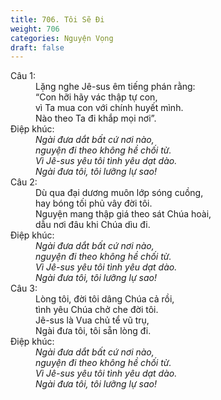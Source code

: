 ```yaml
---
title: 706. Tôi Sẽ Đi
weight: 706
categories: Nguyện Vọng
draft: false
---
```

<dl><dt>Câu 1:</dt><dd data-verse="1">Lặng nghe Jê-sus êm tiếng phán rằng: <br/>“Con hỡi hãy vác thập tự con, <br/>vì Ta mua con với chính huyết mình. <br/>Nào theo Ta đi khắp mọi nơi”. </dd><dt>Điệp khúc:</dt><dd data-chorus="1"><em>Ngài đưa dắt bất cứ nơi nào, <br/>nguyện đi theo không hề chối từ. <br/>Vì Jê-sus yêu tôi tình yêu dạt dào. <br/>Ngài đưa tôi, tôi lưỡng lự sao! </em></dd><dt>Câu 2:</dt><dd data-verse="2">Dù qua đại dương muôn lớp sóng cuồng, <br/>hay bóng tối phủ vây đời tôi. <br/>Nguyện mang thập giá theo sát Chúa hoài, <br/>dẫu nơi đâu khi Chúa dìu đi. </dd><dt>Điệp khúc:</dt><dd data-chorus="1"><em>Ngài đưa dắt bất cứ nơi nào, <br/>nguyện đi theo không hề chối từ. <br/>Vì Jê-sus yêu tôi tình yêu dạt dào. <br/>Ngài đưa tôi, tôi lưỡng lự sao! </em></dd><dt>Câu 3:</dt><dd data-verse="3">Lòng tôi, đời tôi dâng Chúa cả rồi, <br/>tình yêu Chúa chở che đời tôi. <br/>Jê-sus là Vua chủ tể vũ trụ, <br/>Ngài đưa tôi, tôi sẵn lòng đi. </dd><dt>Điệp khúc:</dt><dd data-chorus="1"><em>Ngài đưa dắt bất cứ nơi nào, <br/>nguyện đi theo không hề chối từ. <br/>Vì Jê-sus yêu tôi tình yêu dạt dào. <br/>Ngài đưa tôi, tôi lưỡng lự sao! </em></dd></dl>